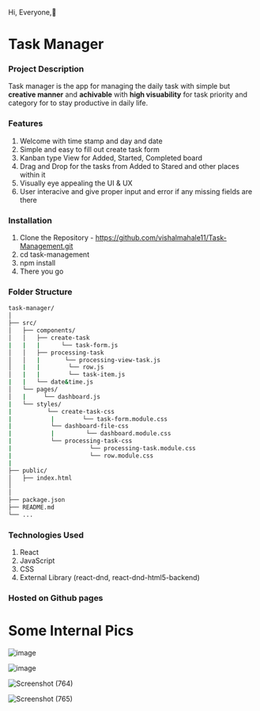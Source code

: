 Hi, Everyone,👋
# Task Manager 

### Project Description  
Task manager is the app for managing the daily task with simple but **creative manner** and **achivable** with **high visuability** for task priority and category for to stay productive in daily life.

### Features
1. Welcome with time stamp and day and date
2. Simple and easy to fill out create task form
3. Kanban type View for Added, Started, Completed board
4. Drag and Drop for the tasks from Added to Stared and other places within it
5. Visually eye appealing the UI & UX
6. User interacive and give proper input and error if any missing fields are there

### Installation
1. Clone the Repository - https://github.com/vishalmahale11/Task-Management.git
2. cd task-management
3. npm install
4. There you go

### Folder Structure
```bash
task-manager/
│
├── src/
│   ├── components/
│   │   ├── create-task
|   |   |      └── task-form.js
│   │   ├── processing-task
│   │   |       └── processing-view-task.js
│   |   |        └── row.js 
│   |   |        └── task-item.js
|   |   └── date&time.js
│   └── pages/
│   |     └── dashboard.js
|   └── styles/
|          └── create-task-css
|           |        └── task-form.module.css
|           └── dashboard-file-css
|           |         └── dashboard.module.css
|           └── processing-task-css 
|                      └── processing-task.module.css
|                      └── row.module.css
|
├── public/
│   ├── index.html
│  
│
├── package.json
├── README.md
└── ...
```
### Technologies Used 
1. React
2. JavaScript
3. CSS
4. External Library (react-dnd, react-dnd-html5-backend)

### Hosted on Github pages

# Some Internal Pics
![image](https://github.com/vishalmahale11/Task-Management/assets/101392797/3c075707-26f7-48c0-8f08-7ffefa53810a)


![image](https://github.com/vishalmahale11/Task-Management/assets/101392797/695bee3b-5171-4b90-bc7c-e04fcab177b8)


![Screenshot (764)](https://github.com/vishalmahale11/Task-Management/assets/101392797/bd67c045-3c35-4e92-98db-2ccdf21d44ce)


![Screenshot (765)](https://github.com/vishalmahale11/Task-Management/assets/101392797/f947a319-5c99-490f-b20f-e86d50d530e2)
